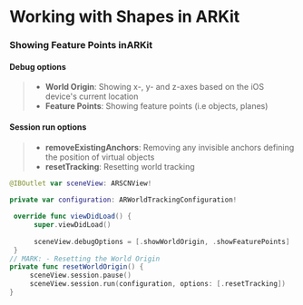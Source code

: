 # Working with Shapes in ARKit

### Showing Feature Points inARKit

#### Debug options 

> - **World Origin**: Showing x-, y- and z-axes based on the iOS device's current location 
> - **Feature Points**: Showing feature points (i.e objects, planes)  



#### Session run options 

> * **removeExistingAnchors**: Removing any invisible anchors defining the position of virtual objects 
> * **resetTracking**: Resetting world tracking 



```swift
@IBOutlet var sceneView: ARSCNView!
    
private var configuration: ARWorldTrackingConfiguration!

 override func viewDidLoad() {
      super.viewDidLoad()
   
      sceneView.debugOptions = [.showWorldOrigin, .showFeaturePoints]
 }
// MARK: - Resetting the World Origin
private func resetWorldOrigin() {
     sceneView.session.pause()
     sceneView.session.run(configuration, options: [.resetTracking])
}
```

